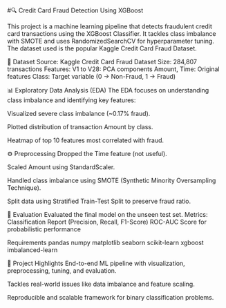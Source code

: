 #🔍 Credit Card Fraud Detection Using XGBoost

This project is a machine learning pipeline that detects fraudulent credit card transactions using the XGBoost Classifier. It tackles class imbalance with SMOTE and uses RandomizedSearchCV for hyperparameter tuning. The dataset used is the popular Kaggle Credit Card Fraud Dataset.

📁 Dataset
Source: Kaggle Credit Card Fraud Dataset
Size: 284,807 transactions
Features:
V1 to V28: PCA components
Amount, Time: Original features
Class: Target variable (0 → Non-Fraud, 1 → Fraud)

📊 Exploratory Data Analysis (EDA)
The EDA focuses on understanding class imbalance and identifying key features:

Visualized severe class imbalance (~0.17% fraud).

Plotted distribution of transaction Amount by class.

Heatmap of top 10 features most correlated with fraud.

⚙️ Preprocessing
Dropped the Time feature (not useful).

Scaled Amount using StandardScaler.

Handled class imbalance using SMOTE (Synthetic Minority Oversampling Technique).

Split data using Stratified Train-Test Split to preserve fraud ratio.


🧪 Evaluation
Evaluated the final model on the unseen test set.
Metrics:
Classification Report (Precision, Recall, F1-Score)
ROC-AUC Score for probabilistic performance

Requirements
pandas
numpy
matplotlib
seaborn
scikit-learn
xgboost
imbalanced-learn

📌 Project Highlights
End-to-end ML pipeline with visualization, preprocessing, tuning, and evaluation.

Tackles real-world issues like data imbalance and feature scaling.

Reproducible and scalable framework for binary classification problems.
